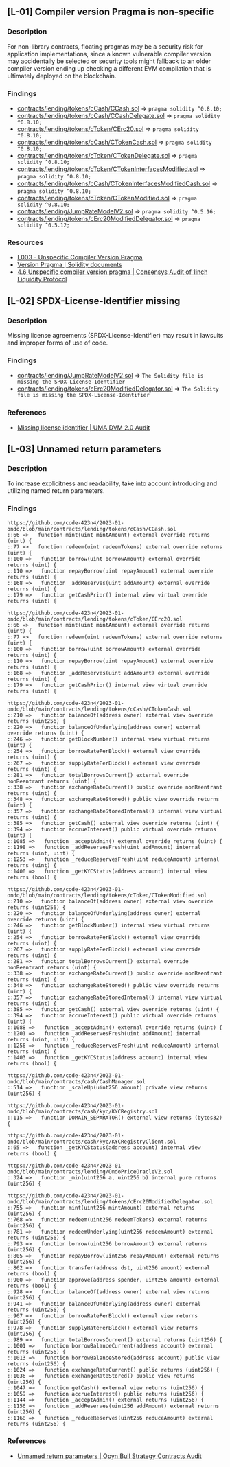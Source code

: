 ## [L-01] Compiler version Pragma is non-specific

### Description

For non-library contracts, floating pragmas may be a security risk for application implementations, since a known vulnerable compiler version may accidentally be selected or security tools might fallback to an older compiler version ending up checking a different EVM compilation that is ultimately deployed on the blockchain.

### Findings

- [contracts/lending/tokens/cCash/CCash.sol](https://github.com/code-423n4/2023-01-ondo/blob/main/contracts/lending/tokens/cCash/CCash.sol) => `pragma solidity ^0.8.10;`
- [contracts/lending/tokens/cCash/CCashDelegate.sol](https://github.com/code-423n4/2023-01-ondo/blob/main/contracts/lending/tokens/cCash/CCashDelegate.sol) => `pragma solidity ^0.8.10;`
- [contracts/lending/tokens/cToken/CErc20.sol](https://github.com/code-423n4/2023-01-ondo/blob/main/contracts/lending/tokens/cToken/CErc20.sol) => `pragma solidity ^0.8.10;`
- [contracts/lending/tokens/cCash/CTokenCash.sol](https://github.com/code-423n4/2023-01-ondo/blob/main/contracts/lending/tokens/cCash/CTokenCash.sol) => `pragma solidity ^0.8.10;`
- [contracts/lending/tokens/cToken/CTokenDelegate.sol](https://github.com/code-423n4/2023-01-ondo/blob/main/contracts/lending/tokens/cToken/CTokenDelegate.sol) => `pragma solidity ^0.8.10;`
- [contracts/lending/tokens/cToken/CTokenInterfacesModified.sol](https://github.com/code-423n4/2023-01-ondo/blob/main/contracts/lending/tokens/cToken/CTokenInterfacesModified.sol) => `pragma solidity ^0.8.10;`
- [contracts/lending/tokens/cCash/CTokenInterfacesModifiedCash.sol](https://github.com/code-423n4/2023-01-ondo/blob/main/contracts/lending/tokens/cCash/CTokenInterfacesModifiedCash.sol) => `pragma solidity ^0.8.10;`
- [contracts/lending/tokens/cToken/CTokenModified.sol](https://github.com/code-423n4/2023-01-ondo/blob/main/contracts/lending/tokens/cToken/CTokenModified.sol) => `pragma solidity ^0.8.10;`
- [contracts/lending/JumpRateModelV2.sol](https://github.com/code-423n4/2023-01-ondo/blob/main/contracts/lending/JumpRateModelV2.sol) => `pragma solidity ^0.5.16;`
- [contracts/lending/tokens/cErc20ModifiedDelegator.sol](https://github.com/code-423n4/2023-01-ondo/blob/main/contracts/lending/tokens/cErc20ModifiedDelegator.sol) => `pragma solidity ^0.5.12;`

### Resources

- [L003 - Unspecific Compiler Version Pragma](https://github.com/byterocket/c4-common-issues/blob/main/2-Low-Risk.md#l003---unspecific-compiler-version-pragma)
- [Version Pragma | Solidity documents](https://docs.soliditylang.org/en/latest/layout-of-source-files.html#version-pragma)
- [4.6 Unspecific compiler version pragma | Consensys Audit of 1inch Liquidity Protocol](https://consensys.net/diligence/audits/2020/12/1inch-liquidity-protocol/#unspecific-compiler-version-pragma)

## [L-02] SPDX-License-Identifier missing

### Description

Missing license agreements (SPDX-License-Identifier) may result in lawsuits and improper forms of use of code.

### Findings

- [contracts/lending/JumpRateModelV2.sol](https://github.com/code-423n4/2023-01-ondo/blob/main/contracts/lending/JumpRateModelV2.sol) => `The Solidity file is missing the SPDX-License-Identifier`
- [contracts/lending/tokens/cErc20ModifiedDelegator.sol](https://github.com/code-423n4/2023-01-ondo/blob/main/contracts/lending/tokens/cErc20ModifiedDelegator.sol) => `The Solidity file is missing the SPDX-License-Identifier`

### References

- [Missing license identifier | UMA DVM 2.0 Audit](https://blog.openzeppelin.com/uma-dvm-2-0-audit/)


## [L-03] Unnamed return parameters

### Description

To increase explicitness and readability, take into account introducing and utilizing named return parameters.

### Findings

```Solidity
https://github.com/code-423n4/2023-01-ondo/blob/main/contracts/lending/tokens/cCash/CCash.sol
::66 =>   function mint(uint mintAmount) external override returns (uint) {
::77 =>   function redeem(uint redeemTokens) external override returns (uint) {
::100 =>   function borrow(uint borrowAmount) external override returns (uint) {
::110 =>   function repayBorrow(uint repayAmount) external override returns (uint) {
::168 =>   function _addReserves(uint addAmount) external override returns (uint) {
::179 =>   function getCashPrior() internal view virtual override returns (uint) {

https://github.com/code-423n4/2023-01-ondo/blob/main/contracts/lending/tokens/cToken/CErc20.sol
::66 =>   function mint(uint mintAmount) external override returns (uint) {
::77 =>   function redeem(uint redeemTokens) external override returns (uint) {
::100 =>   function borrow(uint borrowAmount) external override returns (uint) {
::110 =>   function repayBorrow(uint repayAmount) external override returns (uint) {
::168 =>   function _addReserves(uint addAmount) external override returns (uint) {
::179 =>   function getCashPrior() internal view virtual override returns (uint) {

https://github.com/code-423n4/2023-01-ondo/blob/main/contracts/lending/tokens/cCash/CTokenCash.sol
::210 =>   function balanceOf(address owner) external view override returns (uint256) {
::220 =>   function balanceOfUnderlying(address owner) external override returns (uint) {
::246 =>   function getBlockNumber() internal view virtual returns (uint) {
::254 =>   function borrowRatePerBlock() external view override returns (uint) {
::267 =>   function supplyRatePerBlock() external view override returns (uint) {
::281 =>   function totalBorrowsCurrent() external override nonReentrant returns (uint) {
::338 =>   function exchangeRateCurrent() public override nonReentrant returns (uint) {
::348 =>   function exchangeRateStored() public view override returns (uint) {
::357 =>   function exchangeRateStoredInternal() internal view virtual returns (uint) {
::385 =>   function getCash() external view override returns (uint) {
::394 =>   function accrueInterest() public virtual override returns (uint) {
::1085 =>   function _acceptAdmin() external override returns (uint) {
::1198 =>   function _addReservesFresh(uint addAmount) internal returns (uint, uint) {
::1253 =>   function _reduceReservesFresh(uint reduceAmount) internal returns (uint) {
::1400 =>   function _getKYCStatus(address account) internal view returns (bool) {

https://github.com/code-423n4/2023-01-ondo/blob/main/contracts/lending/tokens/cToken/CTokenModified.sol
::210 =>   function balanceOf(address owner) external view override returns (uint256) {
::220 =>   function balanceOfUnderlying(address owner) external override returns (uint) {
::246 =>   function getBlockNumber() internal view virtual returns (uint) {
::254 =>   function borrowRatePerBlock() external view override returns (uint) {
::267 =>   function supplyRatePerBlock() external view override returns (uint) {
::281 =>   function totalBorrowsCurrent() external override nonReentrant returns (uint) {
::338 =>   function exchangeRateCurrent() public override nonReentrant returns (uint) {
::348 =>   function exchangeRateStored() public view override returns (uint) {
::357 =>   function exchangeRateStoredInternal() internal view virtual returns (uint) {
::385 =>   function getCash() external view override returns (uint) {
::394 =>   function accrueInterest() public virtual override returns (uint) {
::1088 =>   function _acceptAdmin() external override returns (uint) {
::1201 =>   function _addReservesFresh(uint addAmount) internal returns (uint, uint) {
::1256 =>   function _reduceReservesFresh(uint reduceAmount) internal returns (uint) {
::1403 =>   function _getKYCStatus(address account) internal view returns (bool) {

https://github.com/code-423n4/2023-01-ondo/blob/main/contracts/cash/CashManager.sol
::514 =>   function _scaleUp(uint256 amount) private view returns (uint256) {

https://github.com/code-423n4/2023-01-ondo/blob/main/contracts/cash/kyc/KYCRegistry.sol
::115 =>   function DOMAIN_SEPARATOR() external view returns (bytes32) {

https://github.com/code-423n4/2023-01-ondo/blob/main/contracts/cash/kyc/KYCRegistryClient.sol
::65 =>   function _getKYCStatus(address account) internal view returns (bool) {

https://github.com/code-423n4/2023-01-ondo/blob/main/contracts/lending/OndoPriceOracleV2.sol
::324 =>   function _min(uint256 a, uint256 b) internal pure returns (uint256) {

https://github.com/code-423n4/2023-01-ondo/blob/main/contracts/lending/tokens/cErc20ModifiedDelegator.sol
::755 =>   function mint(uint256 mintAmount) external returns (uint256) {
::768 =>   function redeem(uint256 redeemTokens) external returns (uint256) {
::781 =>   function redeemUnderlying(uint256 redeemAmount) external returns (uint256) {
::793 =>   function borrow(uint256 borrowAmount) external returns (uint256) {
::805 =>   function repayBorrow(uint256 repayAmount) external returns (uint256) {
::862 =>   function transfer(address dst, uint256 amount) external returns (bool) {
::900 =>   function approve(address spender, uint256 amount) external returns (bool) {
::928 =>   function balanceOf(address owner) external view returns (uint256) {
::941 =>   function balanceOfUnderlying(address owner) external returns (uint256) {
::967 =>   function borrowRatePerBlock() external view returns (uint256) {
::978 =>   function supplyRatePerBlock() external view returns (uint256) {
::989 =>   function totalBorrowsCurrent() external returns (uint256) {
::1001 =>   function borrowBalanceCurrent(address account) external returns (uint256) {
::1013 =>   function borrowBalanceStored(address account) public view returns (uint256) {
::1024 =>   function exchangeRateCurrent() public returns (uint256) {
::1036 =>   function exchangeRateStored() public view returns (uint256) {
::1047 =>   function getCash() external view returns (uint256) {
::1059 =>   function accrueInterest() public returns (uint256) {
::1144 =>   function _acceptAdmin() external returns (uint256) {
::1156 =>   function _addReserves(uint256 addAmount) external returns (uint256) {
::1168 =>   function _reduceReserves(uint256 reduceAmount) external returns (uint256) {
```

### References

- [Unnamed return parameters | Opyn Bull Strategy Contracts Audit](https://blog.openzeppelin.com/opyn-bull-strategy-contracts-audit/#unnamed-return-parameters)